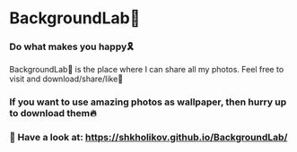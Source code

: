 # BackgroundLab📱
### Do what makes you happy🎗

BackgroundLab📱 is the place where I can share all my photos. Feel free to visit and download/share/like🖤


### If you want to use amazing photos as wallpaper, then hurry up to download them🔥

### 🔗 Have a look at: https://shkholikov.github.io/BackgroundLab/ 
